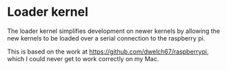 # Loader kernel

The loader kernel simplifies development on newer kernels by allowing the new kernels to be loaded over a serial connection to the raspberry pi.

This is based on the work at https://github.com/dwelch67/raspberrypi, which I could never get to work correctly on my Mac.
